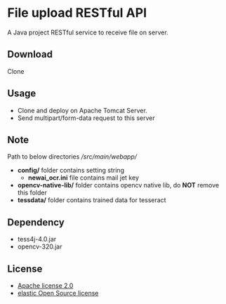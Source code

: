 File upload RESTful API
===================

A Java project RESTful service to receive file on server.


Download
-------------
Clone

Usage
-------------
- Clone and deploy on Apache Tomcat Server.
- Send multipart/form-data request to this server

Note
-------------
Path to below directories */src/main/webapp/*<br>
- **config/** folder contains setting string
  - **newai_ocr.ini** file contains mail jet key
- **opencv-native-lib/** folder contains opencv native lib, do **NOT** remove this folder
- **tessdata/** folder contains trained data for tesseract

Dependency 
-------------
- tess4j-4.0.jar
- opencv-320.jar

License 
-------------
- [Apache license 2.0](https://www.apache.org/licenses/LICENSE-2.0)
- [elastic Open Source license](https://www.elastic.co/subscriptions)